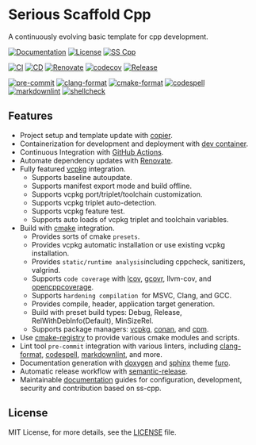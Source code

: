 # Serious Scaffold Cpp

A continuously evolving basic template for cpp development.

[![Documentation](https://img.shields.io/badge/Documentation-sphinx-blue)](https://serious-scaffold.github.io/ss-cpp)
[![License](https://img.shields.io/github/license/serious-scaffold/ss-cpp)](https://github.com/serious-scaffold/ss-cpp/blob/master/LICENSE)
[![SS Cpp](https://img.shields.io/badge/Serious%20Scaffold-c++-blue)](https://github.com/serious-scaffold/ss-cpp)

[![CI](https://github.com/serious-scaffold/ss-cpp/actions/workflows/ci.yml/badge.svg)](https://github.com/serious-scaffold/ss-cpp/actions/workflows/ci.yml)
[![CD](https://github.com/serious-scaffold/ss-cpp/actions/workflows/cd.yml/badge.svg)](https://github.com/serious-scaffold/ss-cpp/actions/workflows/cd.yml)
[![Renovate](https://github.com/serious-scaffold/ss-cpp/actions/workflows/renovate.yml/badge.svg)](https://github.com/serious-scaffold/ss-cpp/actions/workflows/renovate.yml)
[![codecov](https://codecov.io/gh/serious-scaffold/ss-cpp/branch/master/graph/badge.svg?token=123456789)](https://codecov.io/gh/serious-scaffold/ss-cpp)
[![Release](https://img.shields.io/github/v/release/serious-scaffold/ss-cpp)](https://github.com/serious-scaffold/ss-cpp/releases)

[![pre-commit](https://img.shields.io/badge/pre--commit-enabled-brightgreen?logo=pre-commit)](https://github.com/pre-commit/pre-commit)
[![clang-format](https://img.shields.io/badge/clang--format-enabled-blue)](https://github.com/pre-commit/mirrors-clang-format)
[![cmake-format](https://img.shields.io/badge/cmake--format-enabled-blue)](https://github.com/cheshirekow/cmake-format-precommit)
[![codespell](https://img.shields.io/badge/codespell-enabled-blue)](https://github.com/codespell-project/codespell)
[![markdownlint](https://img.shields.io/badge/markdownlint-enabled-blue)](https://github.com/igorshubovych/markdownlint-cli)
[![shellcheck](https://img.shields.io/badge/shellcheck-enabled-blue)](https://github.com/shellcheck-py/shellcheck-py)

## Features

- Project setup and template update with [copier](https://github.com/copier-org/copier/).
- Containerization for development and deployment with [dev container](https://containers.dev/).
- Continuous Integration with [GitHub Actions](https://docs.github.com/actions).
- Automate dependency updates with [Renovate](https://github.com/renovatebot/renovate).
- Fully featured [vcpkg](https://learn.microsoft.com/en-us/vcpkg/) integration.
  - Supports baseline autoupdate.
  - Supports manifest export mode and build offline.
  - Supports vcpkg port/triplet/toolchain customization.
  - Supports vcpkg triplet auto-detection.
  - Supports vcpkg feature test.
  - Supports auto loads of vcpkg triplet and toolchain variables.
- Build with [cmake](https://cmake.org/documentation/) integration.
  - Provides sorts of cmake `presets`.
  - Provides vcpkg automatic installation or use existing vcpkg installation.
  - Provides `static/runtime analysis`including cppcheck, sanitizers, valgrind.
  - Supports `code coverage` with [lcov](https://github.com/linux-test-project/lcov), [gcovr](https://github.com/gcovr/gcovr), llvm-cov, and [opencppcoverage](https://github.com/OpenCppCoverage/OpenCppCoverage).
  - Supports `hardening compilation `for MSVC, Clang, and GCC.
  - Provides compile, header, application target generation.
  - Build with preset build types: Debug, Release, RelWithDebInfo(Default), MinSizeRel.
  - Supports package managers: [vcpkg](https://github.com/microsoft/vcpkg), [conan](https://github.com/conan-io/cmake-conan), and [cpm](https://github.com/cpm-cmake/CPM.cmake).
- Use [cmake-registry](https://github.com/msclock/cmake-registry) to provide various cmake modules and scripts.
- Lint tool `pre-commit` integration with various linters, including [clang-format](https://github.com/pre-commit/mirrors-clang-format), [codespell](https://github.com/codespell-project/codespell), [markdownlint](https://github.com/igorshubovych/markdownlint-cli), and more.
- Documentation generation with [doxygen](https://www.doxygen.nl/index.html) and [sphinx](https://www.sphinx-doc.org/en/master/) theme [furo](https://github.com/pradyunsg/furo).
- Automatic release workflow with [semantic-release](https://github.com/semantic-release/semantic-release).
- Maintainable [documentation](https://serious-scaffold.github.io/ss-cpp/) guides for configuration, development, security and contribution based on ss-cpp.

## License

MIT License, for more details, see the [LICENSE](https://github.com/serious-scaffold/ss-cpp/blob/master/LICENSE) file.
